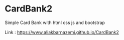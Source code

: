 # CardBank2
Simple Card Bank with html css js and bootstrap

Link : https://www.aliakbarnazemi.github.io/CardBank2
